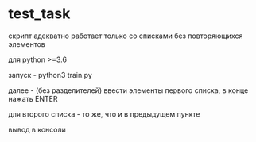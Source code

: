 # test_task

скрипт адекватно работает только со списками без повторяющихся элементов

для python >=3.6 

запуск - python3 train.py

далее - (без разделителей) ввести элементы первого списка, в конце нажать ENTER

для второго списка - то же, что и в предыдущем пункте

вывод в консоли
